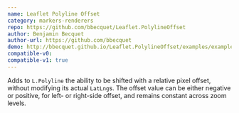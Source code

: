 ```yaml
---
name: Leaflet Polyline Offset
category: markers-renderers
repo: https://github.com/bbecquet/Leaflet.PolylineOffset
author: Benjamin Becquet
author-url: https://github.com/bbecquet
demo: http://bbecquet.github.io/Leaflet.PolylineOffset/examples/example.html
compatible-v0:
compatible-v1: true
---
```


Adds to <code>L.Polyline</code> the ability to be shifted with a relative pixel offset, without modifying its actual <code>LatLng</code>s. The offset value can be either negative or positive, for left- or right-side offset, and remains constant across zoom levels.
